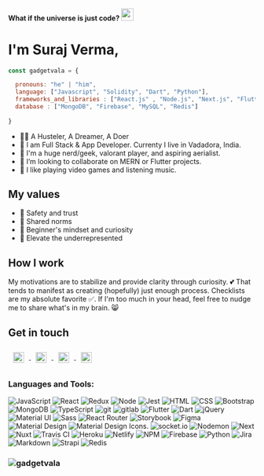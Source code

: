 #### What if the universe is just code? <img src="https://media.giphy.com/media/hvRJCLFzcasrR4ia7z/giphy.gif" width="25px">

# I'm Suraj Verma,

```javascript
const gadgetvala = {

  pronouns: "he" | "him",
  language: ["Javascript", "Solidity", "Dart", "Python"],
  frameworks_and_libraries : ["React.js" , "Node.js", "Next.js", "Flutter", "Flask" , "Material UI",],
  database : ["MongoDB", "Firebase", "MySQL", "Redis"]
  
}
```
- 🐱‍🏍 A Husteler, A Dreamer, A Doer
- 👯 I am Full Stack & App Developer. Currenty I live in Vadadora, India.
- 🙌 I'm a huge nerd/geek, valorant player, and aspiring aerialist.
- 🔭 I’m looking to collaborate on MERN or Flutter projects.
- 🎸 I like playing video games and listening music.

## My values

- 💖 Safety and trust<br>
- 🙌 Shared norms<br>
- 🍏 Beginner's mindset and curiosity<br>
- 🚀 Elevate the underrepresented

## How I work

My motivations are to stabilize and provide clarity through curiosity. 💕 That tends to manifest as creating (hopefully) just enough process. Checklists are my absolute favorite ✅. If I'm too much in your head, feel free to nudge me to share what's in my brain. 😸

## Get in touch

  <a href="https://discord.gg/gadgetvala">
      <img align="center" alt="gadgetvala's Discord" width="22px" src="https://cdn.jsdelivr.net/npm/simple-icons@v3/icons/discord.svg" style="margin: 10px"/>
  </a>
  <a href="https://www.linkedin.com/in/gadgetvala/">
      <img align="center" alt="gadgetvala's LinkdeIN" width="22px" src="https://cdn.jsdelivr.net/npm/simple-icons@v3/icons/linkedin.svg" style="margin: 10px"/>
  </a>
  <a href="https://t.me/gadgetvala">
      <img align="center" alt="gadgetvala's Telegram" width="22px" src="https://cdn.jsdelivr.net/npm/simple-icons@v3/icons/telegram.svg" style="margin: 10px"/>
  </a>
  <a href="https://www.instagram.com/gadgetvala/">
      <img align="center" alt="gadgetvala's Instagram" width="22px" src="https://cdn.jsdelivr.net/npm/simple-icons@v3/icons/instagram.svg" style="margin: 10px"/>
  </a>
  <br />

### Languages and Tools:

<p>
<img alt="JavaScript" src="https://img.shields.io/badge/-JavaScript-505050?style=flat&logo=JavaScript&logoColor=F7DF1E" />
<img alt="React" src="https://img.shields.io/badge/-React-61DAFB?style=flat&logo=react&logoColor=white" />
<img alt="Redux" src="https://img.shields.io/badge/-Redux-764ABC?style=flat&logo=redux&logoColor=white" />
<img alt="Node" src="https://img.shields.io/badge/-Node-339933?style=flat&logo=node.js&logoColor=white" />
<img alt="Jest" src="https://img.shields.io/badge/-Jest-C21325?style=flat&logo=jest&logoColor=white" />
<img alt="HTML" src="https://img.shields.io/badge/-HTML-E34F26?style=flat&logo=Html5&logoColor=white" />
<img alt="CSS" src="https://img.shields.io/badge/-CSS-1572B6?style=flat&logo=css3&logoColor=white" />
<img alt="Bootstrap" src="https://img.shields.io/badge/-Bootstrap-563D7C?style=flat&logo=bootstrap&logoColor=white" />
<img alt="MongoDB" src="https://img.shields.io/badge/-MongoDB-47A248?style=flat&logo=mongodb&logoColor=white" />
<img alt="TypeScript" src="https://img.shields.io/badge/-TypeScript-007ACC?style=flat&logo=typeScript&logoColor=white" />
<img alt="git" src="https://img.shields.io/badge/-Git-F05032?style=flat&logo=git&logoColor=white" />
<img alt="gitlab" src="https://img.shields.io/badge/-Gitlab-505050?style=flat&logo=gitlab&logoColor=white" />
<img alt="Flutter" src="https://img.shields.io/badge/-Flutter-02569B?style=flat&logo=flutter&logoColor=white" />
<img alt="Dart" src="https://img.shields.io/badge/-Dart-0175C2?style=flat&logo=dart&logoColor=white" />
<img alt="jQuery" src="https://img.shields.io/badge/-jQuery-0769AD?style=flat&logo=jQuery&logoColor=white" />
<img alt="Material UI" src="https://img.shields.io/badge/-Material UI-0081CB?style=flat&logo=material-ui&logoColor=white" />
<img alt="Sass" src="https://img.shields.io/badge/-Sass-CC6699?style=flat&logo=sass&logoColor=white" />
<img alt="React Router" src="https://img.shields.io/badge/-React Router-CA4245?style=flat&logo=react-router&logoColor=white" />
<img alt="Storybook" src="https://img.shields.io/badge/-Storybook-FF4785?style=flat&logo=storybook&logoColor=white" />
<img alt="Figma" src="https://img.shields.io/badge/-Figma-F24E1E?style=flat&logo=figma&logoColor=white" />
<img alt="Material Design" src="https://img.shields.io/badge/-Material Design-757575?style=flat&logo=material-design&logoColor=white" />
<img alt="Material Design Icons" src="https://img.shields.io/badge/-Material Design Icons-2196F3?style=flat&logo=material-design-icons&logoColor=white" />.
<img alt="socket.io" src="https://img.shields.io/badge/-Socket.io-010101?style=flat&logo=socket.io&logoColor=white" />
<img alt="Nodemon" src="https://img.shields.io/badge/-Nodemon-76D04B?style=flat&logo=nodemon&logoColor=white" />
<img alt="Next" src="https://img.shields.io/badge/-Next-000000?style=flat&logo=Next.js&logoColor=white" />
<img alt="Nuxt" src="https://img.shields.io/badge/-Nuxt-00C58E?style=flat&logo=Nuxt.js&logoColor=white" />
<img alt="Travis CI" src="https://img.shields.io/badge/-Travis CI-3EAAAF?style=flat&logo=Travis-CI&logoColor=white" />
<img alt="Heroku" src="https://img.shields.io/badge/-Heroku-430098?style=flat&logo=heroku&logoColor=white" />
<img alt="Netlify" src="https://img.shields.io/badge/-Netlify-00C7B7?style=flat&logo=netlify&logoColor=white" />
<img alt="NPM" src="https://img.shields.io/badge/-NPM-CB3837?style=flat&logo=npm&logoColor=white" />
<img alt="Firebase" src="https://img.shields.io/badge/-Firebase-FFCA28?style=flat&logo=firebase&logoColor=white" />
<img alt="Python" src="https://img.shields.io/badge/-Python-3776AB?style=flat&logo=python&logoColor=white" />
<img alt="Jira" src="https://img.shields.io/badge/-Jira-0052CC?style=flat&logo=jira&logoColor=white" />
<img alt="Markdown" src="https://img.shields.io/badge/-Markdown-000000?style=flat&logo=Markdown&logoColor=white" />
<img alt="Strapi" src="https://img.shields.io/badge/-Strapi-2E7EEA?style=flat&logo=Strapi&logoColor=white" />
<img alt="Redis" src="https://img.shields.io/badge/-Redis-DC382D?style=flat&logo=Redis&logoColor=white" />


</p>

### <img src="https://komarev.com/ghpvc/?username=gadgetvala" alt="gadgetvala" />
